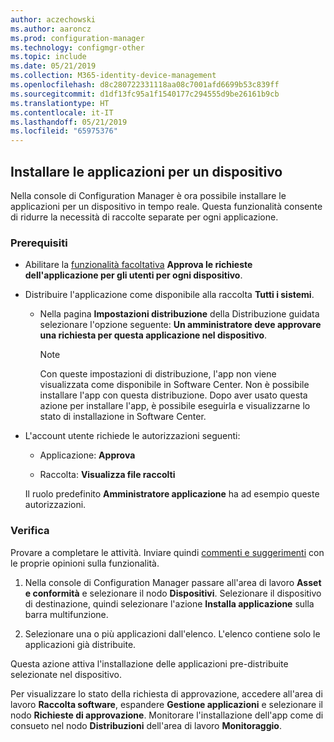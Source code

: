 ```yaml
---
author: aczechowski
ms.author: aaroncz
ms.prod: configuration-manager
ms.technology: configmgr-other
ms.topic: include
ms.date: 05/21/2019
ms.collection: M365-identity-device-management
ms.openlocfilehash: d8c280722331118aa08c7001afd6699b53c839ff
ms.sourcegitcommit: d1df13fc95a1f1540177c294555d9be26161b9cb
ms.translationtype: HT
ms.contentlocale: it-IT
ms.lasthandoff: 05/21/2019
ms.locfileid: "65975376"
---
```

## <a name="bkmk_device-app"></a> Installare le applicazioni per un dispositivo

<!--4402180-->

Nella console di Configuration Manager è ora possibile installare le applicazioni per un dispositivo in tempo reale. Questa funzionalità consente di ridurre la necessità di raccolte separate per ogni applicazione.

### <a name="prerequisites"></a>Prerequisiti

- Abilitare la [funzionalità facoltativa](/sccm/core/servers/manage/install-in-console-updates#bkmk_options) **Approva le richieste dell'applicazione per gli utenti per ogni dispositivo**.  

- Distribuire l'applicazione come disponibile alla raccolta **Tutti i sistemi**.  

    - Nella pagina **Impostazioni distribuzione** della Distribuzione guidata selezionare l'opzione seguente: **Un amministratore deve approvare una richiesta per questa applicazione nel dispositivo**.  

        > [!Note]  
        > Con queste impostazioni di distribuzione, l'app non viene visualizzata come disponibile in Software Center. Non è possibile installare l'app con questa distribuzione. Dopo aver usato questa azione per installare l'app, è possibile eseguirla e visualizzarne lo stato di installazione in Software Center.

- L'account utente richiede le autorizzazioni seguenti:

    - Applicazione: **Approva**

    - Raccolta: **Visualizza file raccolti**

    Il ruolo predefinito **Amministratore applicazione** ha ad esempio queste autorizzazioni.

### <a name="try-it-out"></a>Verifica

Provare a completare le attività. Inviare quindi [commenti e suggerimenti](/sccm/core/understand/find-help#product-feedback) con le proprie opinioni sulla funzionalità.

1. Nella console di Configuration Manager passare all'area di lavoro **Asset e conformità** e selezionare il nodo **Dispositivi**. Selezionare il dispositivo di destinazione, quindi selezionare l'azione **Installa applicazione** sulla barra multifunzione.

1. Selezionare una o più applicazioni dall'elenco. L'elenco contiene solo le applicazioni già distribuite.

Questa azione attiva l'installazione delle applicazioni pre-distribuite selezionate nel dispositivo.

Per visualizzare lo stato della richiesta di approvazione, accedere all'area di lavoro **Raccolta software**, espandere **Gestione applicazioni** e selezionare il nodo **Richieste di approvazione**. Monitorare l'installazione dell'app come di consueto nel nodo **Distribuzioni** dell'area di lavoro **Monitoraggio**.
